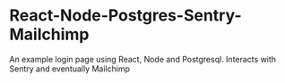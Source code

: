 # React-Node-Postgres-Sentry-Mailchimp
An example login page using React, Node and Postgresql.  Interacts with Sentry and eventually Mailchimp
